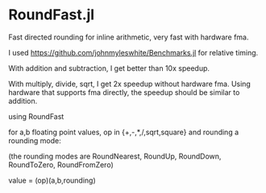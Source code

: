 # RoundFast.jl
Fast directed rounding for inline arithmetic, very fast with hardware fma.

I used https://github.com/johnmyleswhite/Benchmarks.jl for relative timing.

With addition and subtraction, I get better than 10x speedup.

With multiply, divide, sqrt, I get 2x speedup without hardware fma. Using hardware that supports fma directly, the speedup should be similar to addition.


using RoundFast

for a,b floating point values, op in {+,-,*,/,sqrt,square} and rounding a rounding mode:
   
   (the rounding modes are RoundNearest, RoundUp, RoundDown, RoundToZero, RoundFromZero)

value = (op)(a,b,rounding)


